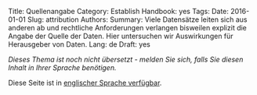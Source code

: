 Title: Quellenangabe
Category: Establish
Handbook: yes
Tags:
Date: 2016-01-01
Slug: attribution
Authors:
Summary: Viele Datensätze leiten sich aus anderen ab und rechtliche Anforderungen verlangen bisweilen explizit die Angabe der Quelle der Daten. Hier untersuchen wir Auswirkungen für Herausgeber von Daten.
Lang: de
Draft: yes


<em>Dieses Thema ist noch nicht übersetzt - melden Sie sich, falls Sie diesen Inhalt in Ihrer Sprache benötigen.</em>

Diese Seite ist in [englischer Sprache verfügbar](/en/establish/attribution).
